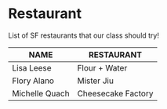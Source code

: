 # Restaurant
List of SF restaurants that our class should try!

 NAME | RESTAURANT
---|---
Lisa Leese | Flour + Water
Flory Alano | Mister Jiu
Michelle Quach | Cheesecake Factory
